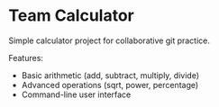 # Team Calculator

Simple calculator project for collaborative git practice.

Features:
- Basic arithmetic (add, subtract, multiply, divide)
- Advanced operations (sqrt, power, percentage)
- Command-line user interface
